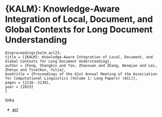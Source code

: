 # {KALM}: Knowledge-Aware Integration of Local, Document, and Global Contexts for Long Document Understanding

```
@inproceedings{kalm_acl23,
title = {{KALM}: Knowledge-Aware Integration of Local, Document, and Global Contexts for Long Document Understanding},
author = {Feng, Shangbin and Tan, Zhaoxuan and Zhang, Wenqian and Lei, Zhenyu and Tsvetkov, Yulia},
booktitle = {Proceedings of the 61st Annual Meeting of the Association for Computational Linguistics (Volume 1: Long Papers) (ACL)},
pages = {2116--2138},
year = {2023}
}
```

links
- [acl](https://aclanthology.org/2023.acl-long.118)
